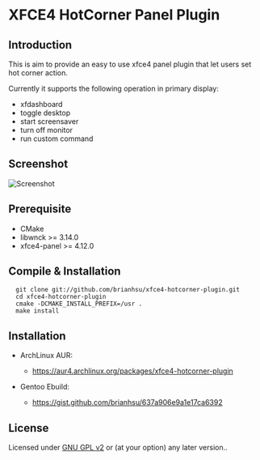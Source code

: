XFCE4 HotCorner Panel Plugin
==============================

Introduction
--------------

This is aim to provide an easy to use xfce4 panel plugin that let users set hot corner action.

Currently it supports the following operation in primary display:

  - xfdashboard
  - toggle desktop
  - start screensaver
  - turn off monitor
  - run custom command

Screenshot
------------------------

 ![Screenshot](http://i.imgur.com/575haSy.png)

Prerequisite
------------------------

  - CMake
  - libwnck >= 3.14.0
  - xfce4-panel >= 4.12.0

Compile & Installation
-------------------------

```console
  git clone git://github.com/brianhsu/xfce4-hotcorner-plugin.git
  cd xfce4-hotcorner-plugin
  cmake -DCMAKE_INSTALL_PREFIX=/usr .
  make install
```

Installation
----------------------

  - ArchLinux AUR: 
    - https://aur4.archlinux.org/packages/xfce4-hotcorner-plugin

  - Gentoo Ebuild: 
    - https://gist.github.com/brianhsu/637a906e9a1e17ca6392

License
-----------

Licensed under [GNU GPL v2][0] or (at your option) any later version..

[0]: https://www.gnu.org/licenses/gpl-2.0.html
